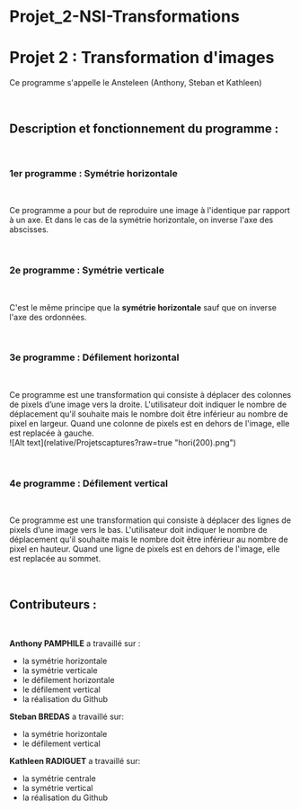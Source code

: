 # Projet_2-NSI-Transformations
<h1> Projet 2 : Transformation d'images </h1>


<p> Ce programme s'appelle le Ansteleen (Anthony, Steban et Kathleen) </br>
<p></br>

<p> <h2> Description et fonctionnement du programme : </h2></br>

<p> <h3> 1er programme : Symétrie horizontale </h3> </br>
<p> Ce programme a pour but de reproduire une image à l'identique par rapport à un axe. Et dans le cas de la symétrie horizontale, on inverse l'axe des abscisses. </br>

<p></br>

<p> <h3> 2e programme : Symétrie verticale </h3> </br>
<p> C'est le même principe que la <strong>symétrie horizontale</strong> sauf que on inverse l'axe des ordonnées. </br>
<p></br>

<p> <h3> 3e programme : Défilement horizontal </h3> </br>
<p> Ce programme est une transformation qui consiste à déplacer des colonnes de pixels d’une image vers la droite. L'utilisateur doit indiquer le nombre de déplacement qu'il souhaite mais le nombre doit être inférieur au nombre de pixel en largeur. Quand une colonne de pixels est en dehors de l'image, elle est replacée à gauche. </br>
![Alt text](relative/Projetscaptures?raw=true "hori(200).png") 
<p></br>

<p> <h3> 4e programme : Défilement vertical </h3> </br>
<p> Ce programme est une transformation qui consiste à déplacer des lignes de pixels d’une image vers le bas. L'utilisateur doit indiquer le nombre de déplacement qu'il souhaite mais le nombre doit être inférieur au nombre de pixel en hauteur. Quand une ligne de pixels est en dehors de l'image, elle est replacée au sommet. </br>
<p></br>

<p><h2> Contributeurs : </h2></br>

**Anthony PAMPHILE** a travaillé sur :
- la symétrie horizontale
- la symétrie verticale
- le défilement horizontale
- le défilement vertical
- la réalisation du Github


**Steban BREDAS** a travaillé sur:
- la symétrie horizontale
- le défilement vertical

**Kathleen RADIGUET** a travaillé sur:
- la symétrie centrale
- la symétrie vertical
- la réalisation du Github

